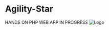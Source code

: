 # Agility-Star
HANDS ON PHP WEB APP IN PROGRESS
![Logo](https://github.com/[lit-devs]/[Agility-Star]/blob/[HamzaShah]/Images/Logo.svg?raw=true)

